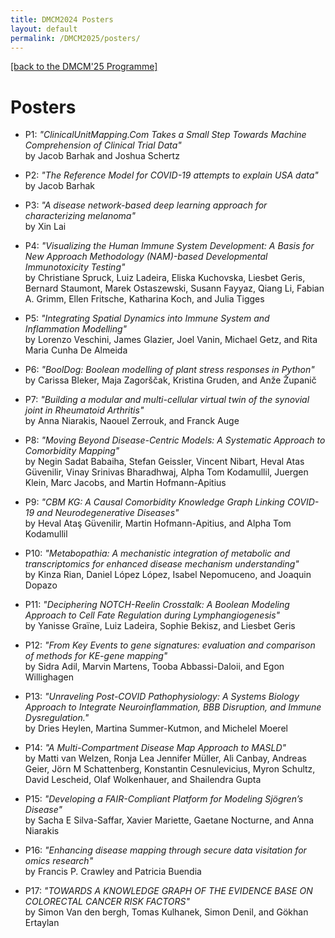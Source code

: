 ```yaml
---
title: DMCM2024 Posters
layout: default
permalink: /DMCM2025/posters/
---
```


[[back to the DMCM'25 Programme]](https://disease-maps.io/DMCM2025/programme/)

# Posters  

- P1: *"ClinicalUnitMapping.Com Takes a Small Step Towards Machine Comprehension of Clinical Trial Data"*  
by Jacob Barhak and Joshua Schertz

- P2: *"The Reference Model for COVID-19 attempts to explain USA data"*  
by Jacob Barhak

- P3: *"A disease network-based deep learning approach for characterizing melanoma"*  
by Xin Lai

- P4: *"Visualizing the Human Immune System Development: A Basis for New Approach Methodology (NAM)-based Developmental Immunotoxicity Testing"*  
by Christiane Spruck, Luiz Ladeira, Eliska Kuchovska, Liesbet Geris, Bernard Staumont, Marek Ostaszewski, Susann Fayyaz, Qiang Li, Fabian A. Grimm, Ellen Fritsche, Katharina Koch, and Julia Tigges

- P5: *"Integrating Spatial Dynamics into Immune System and Inflammation Modelling"*  
by Lorenzo Veschini, James Glazier, Joel Vanin, Michael Getz, and Rita Maria Cunha De Almeida

- P6: *"BoolDog: Boolean modelling of plant stress responses in Python"*  
by Carissa Bleker, Maja Zagorščak, Kristina Gruden, and Anže Županič

- P7: *"Building a modular and multi-cellular virtual twin of the synovial joint in Rheumatoid Arthritis"*  
by Anna Niarakis, Naouel Zerrouk, and Franck Auge

- P8: *"Moving Beyond Disease-Centric Models: A Systematic Approach to Comorbidity Mapping"*  
by Negin Sadat Babaiha, Stefan Geissler, Vincent Nibart, Heval Atas Güvenilir, Vinay Srinivas Bharadhwaj, Alpha Tom Kodamullil, Juergen Klein, Marc Jacobs, and Martin Hofmann-Apitius

- P9: *"CBM KG: A Causal Comorbidity Knowledge Graph Linking COVID-19 and Neurodegenerative Diseases"*  
by Heval Ataş Güvenilir, Martin Hofmann-Apitius, and Alpha Tom Kodamullil

- P10: *"Metabopathia: A mechanistic integration of metabolic and transcriptomics for enhanced disease mechanism understanding"*  
by Kinza Rian, Daniel López López, Isabel Nepomuceno, and Joaquin Dopazo

- P11: *"Deciphering NOTCH-Reelin Crosstalk: A Boolean Modeling Approach to Cell Fate Regulation during Lymphangiogenesis"*  
by Yanisse Graïne, Luiz Ladeira, Sophie Bekisz, and Liesbet Geris

- P12: *"From Key Events to gene signatures: evaluation and comparison of methods for KE-gene mapping"*  
by  Sidra Adil, Marvin Martens, Tooba Abbassi-Daloii, and Egon Willighagen

- P13: *"Unraveling Post-COVID Pathophysiology: A Systems Biology Approach to Integrate Neuroinflammation, BBB Disruption, and Immune Dysregulation."*  
by Dries Heylen, Martina Summer-Kutmon, and Michelel Moerel

- P14: *"A Multi-Compartment Disease Map Approach to MASLD"*  
by Matti van Welzen, Ronja Lea Jennifer Müller, Ali Canbay, Andreas Geier, Jörn M Schattenberg, Konstantin Cesnulevicius, Myron Schultz, David Lescheid, Olaf Wolkenhauer, and Shailendra Gupta

- P15: *"Developing a FAIR-Compliant Platform for Modeling Sjögren’s Disease"*  
by Sacha E Silva-Saffar, Xavier Mariette, Gaetane Nocturne, and Anna Niarakis

- P16: *"Enhancing disease mapping through secure data visitation for omics research"*  
by Francis P. Crawley and Patricia Buendia

- P17: *"TOWARDS A KNOWLEDGE GRAPH OF THE EVIDENCE BASE ON COLORECTAL CANCER RISK FACTORS"*  
by Simon Van den bergh, Tomas Kulhanek, Simon Denil, and Gökhan Ertaylan